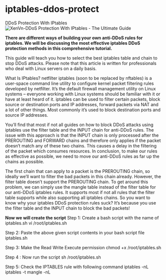 # iptables-ddos-protect
DDoS Protection With IPtables
![XenVn-DDoS Protection With IPtables - The Ultimate Guide](https://github.com/xenvn/iptables-ddos-protect/assets/112816533/b1cbd3cd-c039-4d41-8d3a-8ab562524017)

**There are different ways of building your own anti-DDoS rules for iptables. We will be discussing the most effective iptables DDoS protection methods in this comprehensive tutorial.**

This guide will teach you how to select the best iptables table and chain to stop DDoS attacks.
Please note that this article is written for professionals who deal with Linux servers on a daily basis.

What Is IPtables?
netfilter iptables (soon to be replaced by nftables) is a user-space command line utility to configure kernel packet filtering rules developed by netfilter.
It’s the default firewall management utility on Linux systems – everyone working with Linux systems should be familiar with it or have at least heard of it.
iptables can be used to filter certain packets, block source or destination ports and IP addresses, forward packets via NAT and a lot of other things.
Most commonly it’s used to block destination ports and source IP addresses.

You’ll find that most if not all guides on how to block DDoS attacks using iptables use the filter table and the INPUT chain for anti-DDoS rules.
The issue with this approach is that the INPUT chain is only processed after the PREROUTING and FORWARD chains and therefore only applies if the packet doesn’t match any of these two chains.
This causes a delay in the filtering of the packet which consumes resources. In conclusion, to make our rules as effective as possible, we need to move our anti-DDoS rules as far up the chains as possible.

The first chain that can apply to a packet is the PREROUTING chain, so ideally we’ll want to filter the bad packets in this chain already.
However, the filter table doesn’t support the PREROUTING chain. To get around this problem, we can simply use the mangle table instead of the filter table for our anti-DDoS iptables rules.
It supports most if not all rules that the filter table supports while also supporting all iptables chains.
So you want to know why your iptables DDoS protection rules suck? It’s because you use the filter table and the INPUT chain to block the bad packets!

**Now we will create the script**
Step 1: Create a bash script with the name of iptables.sh
vi /root/iptables.sh

Step 2: Paste the above given script contents in your bash script file iptables.sh

Step 3: Make the Read Write Execute permission
chmod +x /root/iptables.sh

Step 4 : Now run the script
sh /root/iptables.sh

Step 5: Check the IPTABLES rule with following command
iptables -nL
iptables -t mangle -nL
